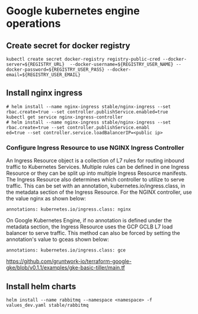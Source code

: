 # Google kubernetes engine operations 

## Create secret for docker registry
```
kubectl create secret docker-registry registry-public-cred --docker-server=${REGISTRY_URL}  --docker-username=${REGISTRY_USER_NAME} --docker-password=${REGISTRY_USER_PASS} --docker-email=${REGISTRY_USER_EMAIL}
```

## Install nginx ingress
```
# helm install --name nginx-ingress stable/nginx-ingress --set rbac.create=true --set controller.publishService.enabled=true
kubectl get service nginx-ingress-controller
# helm install --name nginx-ingress stable/nginx-ingress --set rbac.create=true --set controller.publishService.enabl
ed=true --set controller.service.loadBalancerIP=<public ip>
```
### Configure Ingress Resource to use NGINX Ingress Controller
An Ingress Resource object is a collection of L7 rules for routing inbound traffic to Kubernetes Services. Multiple rules can be defined in one Ingress Resource or they can be split up into multiple Ingress Resource manifests. The Ingress Resource also determines which controller to utilize to serve traffic. This can be set with an annotation, kubernetes.io/ingress.class, in the metadata section of the Ingress Resource. For the NGINX controller, use the value nginx as shown below:
```
annotations: kubernetes.io/ingress.class: nginx
```
On Google Kubernetes Engine, if no annotation is defined under the metadata section, the Ingress Resource uses the GCP GCLB L7 load balancer to serve traffic. This method can also be forced by setting the annotation's value to gceas shown below:
```
annotations: kubernetes.io/ingress.class: gce
```
https://github.com/gruntwork-io/terraform-google-gke/blob/v0.1.1/examples/gke-basic-tiller/main.tf

## Install helm charts
```
helm install --name rabbitmq --namespace <namespace> -f values_dev.yaml stable/rabbitmq
```